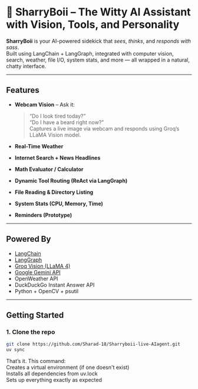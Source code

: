 # 🤖 SharryBoii – The Witty AI Assistant with Vision, Tools, and Personality

**SharryBoii** is your AI-powered sidekick that *sees*, *thinks*, and *responds with sass*.  
Built using LangChain + LangGraph, integrated with computer vision, search, weather, file I/O, system stats, and more — all wrapped in a natural, chatty interface.

---

## Features

- **Webcam Vision** – Ask it:  
  > “Do I look tired today?”  
  > “Do I have a beard right now?”  
  Captures a live image via webcam and responds using Groq’s LLaMA Vision model.

-  **Real-Time Weather**  
-  **Internet Search + News Headlines**  
-  **Math Evaluator / Calculator**  
-  **Dynamic Tool Routing (ReAct via LangGraph)**  
-  **File Reading & Directory Listing**  
-  **System Stats (CPU, Memory, Time)**  
-  **Reminders (Prototype)**

---

##  Powered By

- [LangChain](https://www.langchain.com/)
- [LangGraph](https://www.langgraph.dev/)
- [Groq Vision (LLaMA 4)](https://groq.com/)
- [Google Gemini API](https://ai.google.dev/)
- OpenWeather API
- DuckDuckGo Instant Answer API
- Python + OpenCV + psutil

---

##  Getting Started

### 1. Clone the repo

```bash
git clone https://github.com/Sharad-18/Sharryboii-live-AIagent.git
uv sync
```
That’s it. This command:
<br>
Creates a virtual environment (if one doesn't exist)
<br>
Installs all dependencies from uv.lock
<br>
Sets up everything exactly as expected
